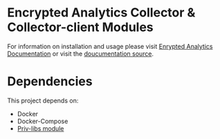 # Encrypted Analytics Collector & Collector-client Modules
For information on installation and usage please visit [Enrypted Analytics Documentation](https://cybex.cse.unr.edu/docs/encrypted-analytics/) or visit the [doucumentation source](https://github.com/CYBEX-P/priv-docs).

# Dependencies
This project depends on:   
- Docker
- Docker-Compose
- [Priv-libs module](https://github.com/CYBEX-P/cybexp-priv-libs)
